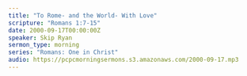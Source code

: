 ```yaml
---
title: "To Rome- and the World- With Love"
scripture: "Romans 1:7-15"
date: 2000-09-17T00:00:00Z
speaker: Skip Ryan
sermon_type: morning
series: "Romans: One in Christ"
audio: https://pcpcmorningsermons.s3.amazonaws.com/2000-09-17.mp3 
---
```



